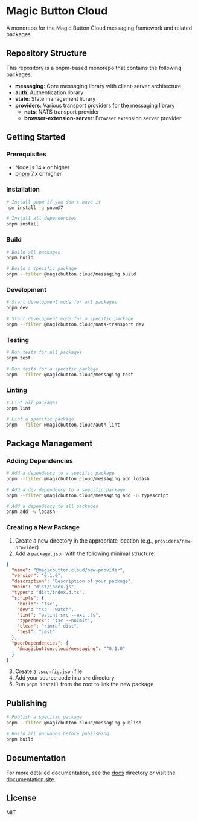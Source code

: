 # Magic Button Cloud

A monorepo for the Magic Button Cloud messaging framework and related packages.

## Repository Structure

This repository is a pnpm-based monorepo that contains the following packages:

- **messaging**: Core messaging library with client-server architecture
- **auth**: Authentication library
- **state**: State management library
- **providers**: Various transport providers for the messaging library
  - **nats**: NATS transport provider
  - **browser-extension-server**: Browser extension server provider

## Getting Started

### Prerequisites

- Node.js 14.x or higher
- [pnpm](https://pnpm.io/) 7.x or higher

### Installation

```bash
# Install pnpm if you don't have it
npm install -g pnpm@7

# Install all dependencies
pnpm install
```

### Build

```bash
# Build all packages
pnpm build

# Build a specific package
pnpm --filter @magicbutton.cloud/messaging build
```

### Development

```bash
# Start development mode for all packages
pnpm dev

# Start development mode for a specific package
pnpm --filter @magicbutton.cloud/nats-transport dev
```

### Testing

```bash
# Run tests for all packages
pnpm test

# Run tests for a specific package
pnpm --filter @magicbutton.cloud/messaging test
```

### Linting

```bash
# Lint all packages
pnpm lint

# Lint a specific package
pnpm --filter @magicbutton.cloud/auth lint
```

## Package Management

### Adding Dependencies

```bash
# Add a dependency to a specific package
pnpm --filter @magicbutton.cloud/messaging add lodash

# Add a dev dependency to a specific package
pnpm --filter @magicbutton.cloud/messaging add -D typescript

# Add a dependency to all packages
pnpm add -w lodash
```

### Creating a New Package

1. Create a new directory in the appropriate location (e.g., `providers/new-provider`)
2. Add a `package.json` with the following minimal structure:

```json
{
  "name": "@magicbutton.cloud/new-provider",
  "version": "0.1.0",
  "description": "Description of your package",
  "main": "dist/index.js",
  "types": "dist/index.d.ts",
  "scripts": {
    "build": "tsc",
    "dev": "tsc --watch",
    "lint": "eslint src --ext .ts",
    "typecheck": "tsc --noEmit",
    "clean": "rimraf dist",
    "test": "jest"
  },
  "peerDependencies": {
    "@magicbutton.cloud/messaging": "^0.1.0"
  }
}
```

3. Create a `tsconfig.json` file
4. Add your source code in a `src` directory
5. Run `pnpm install` from the root to link the new package

## Publishing

```bash
# Publish a specific package
pnpm --filter @magicbutton.cloud/messaging publish

# Build all packages before publishing
pnpm build
```

## Documentation

For more detailed documentation, see the [docs](./docs) directory or visit the [documentation site](https://docs.magicbutton.cloud).

## License

MIT